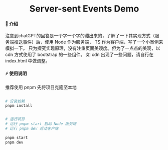 <h1 align="center">
Server-sent Events Demo
</h1>

#### 🌈 介绍

注意到chatGPT的回答是一个字一个字的蹦出来的，了解了一下其实现方式（服务端推送事件）后，使用 Node 作为服务端， TS 作为客户端，写了一个小案例来模拟一下。
只为探究实现原理，没有注重页面美观度。但为了一点点的美观，以 cdn 方式使用了 bootstrap 的一些组件。
如 cdn 出现了一些问题，请自行在 index.html 中做调整。

#### ⚡ 使用说明

推荐使用 pnpm
先将项目克隆至本地

```bash

# 安装依赖
pnpm install


# 运行项目
# 运行 pnpm start 启动 Node 服务端
# 运行 pnpm dev 启动客户端

pnpm start
pnpm dev


```